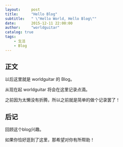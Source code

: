 ```yaml
---
layout:     post
title:      "Hello Blog"
subtitle:   " \"Hello World, Hello Blog\""
date:       2015-12-11 22:00:00
author:     "worldguitar"
catalog: true
tags:
    - 生活
    - Blog
---
```



## 正文

以后这里就是 worldguitar 的 Blog。

从现在起 worldguitar 将会在这里记录点滴。


之前因为太懒没有折腾，所以之前就是简单的做个记录罢了！



## 后记

回顾这个blog兴趣。


如果你恰好逛到了这里，那希望对你有所帮助！


